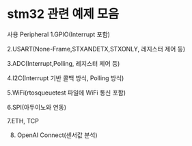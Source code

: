 # stm32 관련 예제 모음

사용 Peripheral
1.GPIO(Interrupt 포함)

2.USART(None-Frame,STXANDETX,STXONLY, 레지스터 제어 등)

3.ADC(Interrupt,Polling, 레지스터 제어 등)

4.I2C(Interrupt 기반 콜백 방식, Polling 방식)

5.WiFi(rtosqueuetest 파일에 WiFi 통신 포함)

6.SPI(아두이노와 연동)

7.ETH, TCP

8. OpenAI Connect(센서값 분석)
